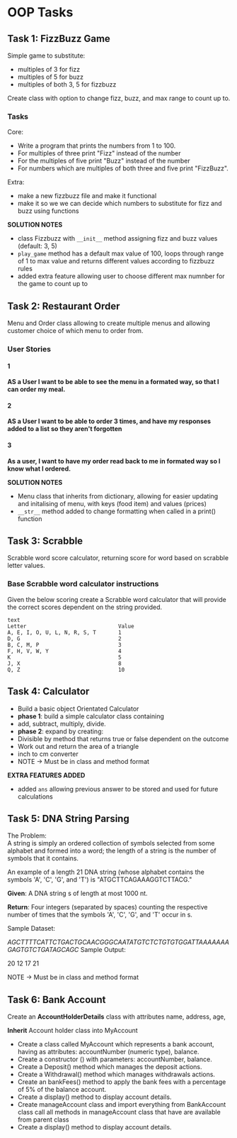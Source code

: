 # OOP Tasks

## Task 1: FizzBuzz Game

Simple game to substitute:
- multiples of 3 for fizz
- multiples of 5 for buzz
- multiples of both 3, 5 for fizzbuzz

Create class with option to change fizz, buzz, and max range to count up to.


### Tasks

Core:
* Write a program that prints the numbers from 1 to 100.
* For multiples of three print "Fizz" instead of the number
* For the multiples of five print "Buzz" instead of the number
* For numbers which are multiples of both three and five print "FizzBuzz".

Extra:
* make a new fizzbuzz file and make it functional
* make it so we we can decide which numbers to substitute for fizz and buzz using functions

**SOLUTION NOTES**
- class Fizzbuzz with ``__init__`` method assigning fizz and buzz values (default: 3, 5)
- ``play_game`` method has a default max value of 100, loops through range of 1 to max value and returns different values according to fizzbuzz rules
- added extra feature allowing user to choose different max numnber for the game to count up to

## Task 2: Restaurant Order

Menu and Order class allowing to create multiple menus and allowing customer choice of which menu to order from.

### User Stories

#### 1
**AS a User I want to be able to see the menu in a formated way, so that I can order my meal.**

#### 2
**AS a User I want to be able to order 3 times, and have my responses added to a list so they aren't forgotten**

#### 3
**As a user, I want to have my order read back to me in formated way so I know what I ordered.**

**SOLUTION NOTES**
- Menu class that inherits from dictionary, allowing for easier updating and initalising of menu, with keys (food item) and values (prices)
- ``__str__`` method added to change formatting when called in a print() function


## Task 3: Scrabble

Scrabble word score calculator, returning score for word based on scrabble letter values.


### Base Scrabble word calculator instructions 

Given the below scoring create a Scrabble word calculator that will provide the correct scores dependent on the string provided. 

```
text
Letter                             Value
A, E, I, O, U, L, N, R, S, T       1
D, G                               2
B, C, M, P                         3
F, H, V, W, Y                      4
K                                  5
J, X                               8
Q, Z                               10
```

## Task 4: Calculator

- Build a basic object Orientated Calculator
- **phase 1**: build a simple calculator class containing
- add, subtract, multiply, divide.
- **phase 2**: expand by creating:
- Divisible by method that returns true or false dependent on the outcome
- Work out and return the area of a triangle
- inch to cm converter
- NOTE -> Must be in class and method format

**EXTRA FEATURES ADDED**
- added ``ans`` allowing previous answer to be stored and used for future calculations

## Task 5: DNA String Parsing

The Problem:  
A string is simply an ordered collection of symbols selected from some alphabet and formed into a word; the length of a string is the number of symbols that it contains.

An example of a length 21 DNA string (whose alphabet contains the symbols 'A', 'C', 'G', and 'T') is "ATGCTTCAGAAAGGTCTTACG."

**Given**: A DNA string s of length at most 1000 nt.

**Return**: Four integers (separated by spaces) counting the respective number of times that the symbols 'A', 'C', 'G', and 'T' occur in s.

Sample Dataset:

_AGCTTTTCATTCTGACTGCAACGGGCAATATGTCTCTGTGTGGATTAAAAAAAGAGTGTCTGATAGCAGC_
Sample Output:

20 12 17 21

NOTE -> Must be in class and method format


## Task 6: Bank Account

Create an **AccountHolderDetails** class with attributes name, address, age, 

**Inherit** Account holder class into MyAccount

- Create a class called MyAccount which represents a bank account, having as attributes: accountNumber (numeric type), balance.
- Create a constructor () with parameters: accountNumber,  balance.
- Create a Deposit() method which manages the deposit actions.
- Create a Withdrawal() method  which manages withdrawals actions.
- Create an bankFees() method to apply the bank fees with a percentage of 5% of the balance account.
- Create a display() method to display account details.
- Create manageAccount class and import everything from BankAccount class
call all methods in manageAccount class that have are available from parent class
- Create a display() method to display account details.
